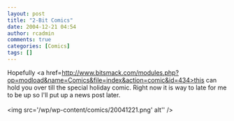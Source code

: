 ```yaml
---
layout: post
title: "2-Bit Comics"
date: 2004-12-21 04:54
author: rcadmin
comments: true
categories: [Comics]
tags: []
---
```

Hopefully <a href=http://www.bitsmack.com/modules.php?op=modload&name=Comics&file=index&action=comic&id=434>this</a> can hold you over till the special holiday comic. Right now it is way to late for me to be up so I'll put up a news post later.<Br><br><!--more--><img src='/wp/wp-content/comics/20041221.png' alt'' />
